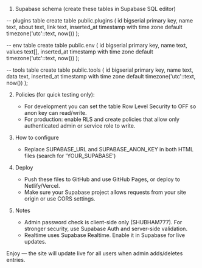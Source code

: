 1) Supabase schema (create these tables in Supabase SQL editor)

-- plugins table
create table public.plugins (
  id bigserial primary key,
  name text,
  about text,
  link text,
  inserted_at timestamp with time zone default timezone('utc'::text, now())
);

-- env table
create table public.env (
  id bigserial primary key,
  name text,
  values text[],
  inserted_at timestamp with time zone default timezone('utc'::text, now())
);

-- tools table
create table public.tools (
  id bigserial primary key,
  name text,
  data text,
  inserted_at timestamp with time zone default timezone('utc'::text, now())
);

2) Policies (for quick testing only):
   - For development you can set the table Row Level Security to OFF so anon key can read/write.
   - For production: enable RLS and create policies that allow only authenticated admin or service role to write.

3) How to configure
   - Replace SUPABASE_URL and SUPABASE_ANON_KEY in both HTML files (search for 'YOUR_SUPABASE')

4) Deploy
   - Push these files to GitHub and use GitHub Pages, or deploy to Netlify/Vercel.
   - Make sure your Supabase project allows requests from your site origin or use CORS settings.

5) Notes
   - Admin password check is client-side only (SHUBHAM777). For stronger security, use Supabase Auth and server-side validation.
   - Realtime uses Supabase Realtime. Enable it in Supabase for live updates.

Enjoy — the site will update live for all users when admin adds/deletes entries.

